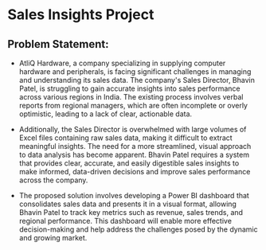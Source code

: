 # Sales Insights Project


## Problem Statement:

- AtliQ Hardware, a company specializing in supplying computer hardware and peripherals, is facing significant challenges in managing and understanding its sales data. The company's Sales Director, Bhavin Patel, is struggling to gain accurate insights into sales performance across various regions in India. The existing process involves verbal reports from regional managers, which are often incomplete or overly optimistic, leading to a lack of clear, actionable data.

- Additionally, the Sales Director is overwhelmed with large volumes of Excel files containing raw sales data, making it difficult to extract meaningful insights. The need for a more streamlined, visual approach to data analysis has become apparent. Bhavin Patel requires a system that provides clear, accurate, and easily digestible sales insights to make informed, data-driven decisions and improve sales performance across the company.

- The proposed solution involves developing a Power BI dashboard that consolidates sales data and presents it in a visual format, allowing Bhavin Patel to track key metrics such as revenue, sales trends, and regional performance. This dashboard will enable more effective decision-making and help address the challenges posed by the dynamic and growing market.

